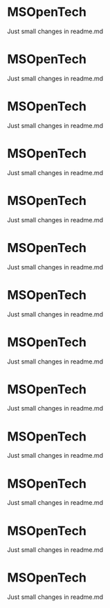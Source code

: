 # MSOpenTech

Just small changes in readme.md
# MSOpenTech

Just small changes in readme.md

# MSOpenTech

Just small changes in readme.md

# MSOpenTech

Just small changes in readme.md

# MSOpenTech

Just small changes in readme.md

# MSOpenTech

Just small changes in readme.md

# MSOpenTech

Just small changes in readme.md

# MSOpenTech

Just small changes in readme.md

# MSOpenTech

Just small changes in readme.md

# MSOpenTech

Just small changes in readme.md

# MSOpenTech

Just small changes in readme.md

# MSOpenTech

Just small changes in readme.md

# MSOpenTech

Just small changes in readme.md



